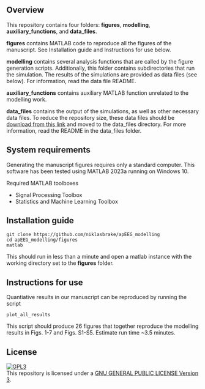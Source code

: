 ## Overview
This repository contains four folders: **figures**, **modelling**, **auxiliary_functions**, and **data_files**.

**figures** contains MATLAB code to reproduce all the figures of the manuscript. See Installation guide and Instructions for use below.

**modelling** contains several analysis functions that are called by the figure generation scripts. Additionally, this folder contains subdirectories that run the simulation. The results of the simulations are provided as data files (see below). For information, read the data file README.

**auxiliary_functions** contains auxiliary MATLAB function unrelated to the modelling work.

**data_files** contains the output of the simulations, as well as other necessary data files. To reduce the repository size, these data files should be <a href="https://drive.google.com/uc?export=download&id=1Ek9COzFk_wjMBEZs1V88iNplqI2bCBFh">download from this link</a> and moved to the data_files directory. For more information, read the README in the data_files folder.

## System requirements

Generating the manuscript figures requires only a standard computer. This software has been tested using MATLAB 2023a running on Windows 10.

Required MATLAB toolboxes
+ Signal Processing Toolbox
+ Statistics and Machine Learning Toolbox

## Installation guide
```
git clone https://github.com/niklasbrake/apEEG_modelling
cd apEEG_modelling/figures
matlab
```
This should run in less than a minute and open a matlab instance with the working directory set to the **figures** folder.

## Instructions for use
Quantiative results in our manuscript can be reproduced by running the script
```
plot_all_results
```
This script should produce 26 figures that together reproduce the modelling results in Figs. 1-7 and Figs. S1-S5. Estimate run time ~3.5 minutes.

## License
<a rel="license" href="https://www.gnu.org/licenses/gpl-3.0.html#license-text"><img alt="GPL3" style="border-width:0" src="https://www.gnu.org/graphics/gplv3-127x51.png" /></a><br />This repository is licensed under a <a rel="license" href="https://www.gnu.org/licenses/gpl-3.0.html#license-text">GNU GENERAL PUBLIC LICENSE Version 3</a>.
